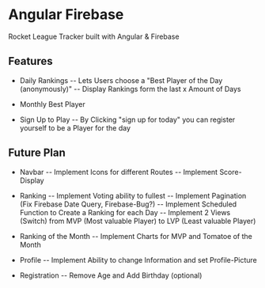 # Angular Firebase
 Rocket League Tracker built with Angular & Firebase


## Features

- Daily Rankings
-- Lets Users choose a "Best Player of the Day (anonymously)"
-- Display Rankings form the last x Amount of Days

- Monthly Best Player

- Sign Up to Play
-- By Clicking "sign up for today" you can register yourself to be a Player for the day


## Future Plan

- Navbar
-- Implement Icons for different Routes
-- Implement Score-Display

- Ranking
-- Implement Voting ability to fullest
-- Implement Pagination (Fix Firebase Date Query, Firebase-Bug?)
-- Implement Scheduled Function to Create a Ranking for each Day
-- Implement 2 Views (Switch) from MVP (Most valuable Player) to LVP (Least valuable Player)

- Ranking of the Month
-- Implement Charts for MVP and Tomatoe of the Month

- Profile
-- Implement Ability to change Information and set Profile-Picture

- Registration
-- Remove Age and Add Birthday (optional)
